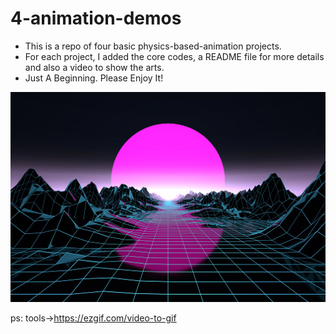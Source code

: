 # 4-animation-demos

* This is a repo of four basic physics-based-animation projects.
* For each project, I added the core codes, a README file for more details and also a video to show the arts.
* Just A Beginning. Please Enjoy It!

![](./image.png "Virtual World")

ps: tools->https://ezgif.com/video-to-gif
